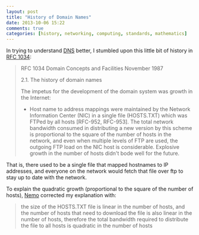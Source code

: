```yaml
---
layout: post
title: "History of Domain Names"
date: 2013-10-06 15:22
comments: true
categories: [history, networking, computing, standards, mathematics]
---
```


In trying to understand [DNS](https://en.wikipedia.org/wiki/Domain_Name_System) better, I stumbled upon this little bit of history in [RFC 1034](http://www.ietf.org/rfc/rfc1034.txt):


> RFC 1034             Domain Concepts and Facilities        November 1987
> 
> 2.1. The history of domain names
>
> The impetus for the development of the domain system was growth in the
> Internet:
>
>    - Host name to address mappings were maintained by the Network
>      Information Center (NIC) in a single file (HOSTS.TXT) which
>      was FTPed by all hosts [RFC-952, RFC-953].  The total network
>      bandwidth consumed in distributing a new version by this
>      scheme is proportional to the square of the number of hosts in
>      the network, and even when multiple levels of FTP are used,
>      the outgoing FTP load on the NIC host is considerable.
>      Explosive growth in the number of hosts didn't bode well for
>      the future.

That is, there used to be a single file that mapped hostnames to IP addresses, and everyone on the network would fetch that file over ftp to stay up to date with the network.

To explain the quadratic growth (proportional to the square of the number of hosts), [Nemo](https://self-evident.org/) corrected my explanation with:

> the size of the HOSTS.TXT file is linear in the number of hosts, and the number of hosts that need to download the file is also linear in the number of hosts, therefore the total bandwidth required to distribute the file to all hosts is quadratic in the number of hosts



